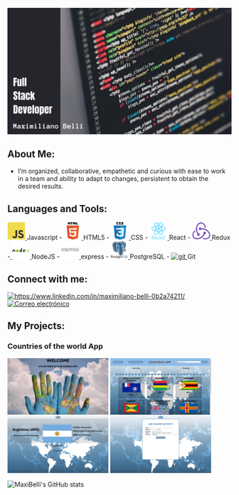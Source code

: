 ![GitHub Banner](./images/maximilianobelli.jpg)


<h2> About Me: </h2>

- I’m organized, collaborative, empathetic and curious with ease to work in a team and ability to adapt to changes, persistent to obtain the desired results.



<h2 align="left">Languages and Tools:</h2>
<a href="https://developer.mozilla.org/en-US/docs/Web/JavaScript" target="_blank"> <img src="https://raw.githubusercontent.com/devicons/devicon/master/icons/javascript/javascript-original.svg" alt="javascript" width="40" height="40"/> </a> Javascript - <a href="https://www.w3.org/html/" target="_blank"> <img src="https://raw.githubusercontent.com/devicons/devicon/master/icons/html5/html5-original-wordmark.svg" alt="html5" width="40" height="40"/> </a> HTML5 - <a href="https://www.w3schools.com/css/" target="_blank"> <img src="https://raw.githubusercontent.com/devicons/devicon/master/icons/css3/css3-original-wordmark.svg" alt="css3" width="40" height="40"/> </a> CSS - <a href="https://reactjs.org/" target="_blank"> <img src="https://raw.githubusercontent.com/devicons/devicon/master/icons/react/react-original-wordmark.svg" alt="react" width="40" height="40"/> </a> React - <a href="https://redux.js.org" target="_blank"> <img src="https://raw.githubusercontent.com/devicons/devicon/master/icons/redux/redux-original.svg" alt="redux" width="40" height="40"/> </a> Redux -<a href="https://nodejs.org" target="_blank"> <img src="https://raw.githubusercontent.com/devicons/devicon/master/icons/nodejs/nodejs-original-wordmark.svg" alt="nodejs" width="40" height="40"/> </a> NodeJS - <a href="https://expressjs.com" target="_blank"> <img src="https://raw.githubusercontent.com/devicons/devicon/master/icons/express/express-original-wordmark.svg" alt="express" width="40" height="40"/> </a> express - <a href="https://www.postgresql.org" target="_blank"> <img src="https://raw.githubusercontent.com/devicons/devicon/master/icons/postgresql/postgresql-original-wordmark.svg" alt="postgresql" width="40" height="40"/> </a> PostgreSQL -  <a href="https://git-scm.com/" target="_blank"> <img src="https://www.vectorlogo.zone/logos/git-scm/git-scm-icon.svg" alt="git" width="40" height="40"/> </a> Git




 <h2 align="left">Connect with me:</h2>
<p align="left">
<a href="https://www.linkedin.com/in/maximiliano-belli-0b2a74211/" target="blank"><img src="https://raw.githubusercontent.com/rahuldkjain/github-profile-readme-generator/master/src/images/icons/Social/linked-in-alt.svg" alt="https://www.linkedin.com/in/maximiliano-belli-0b2a74211/" height="30" width="40" /></a>
<a href="mailto: bellimaximiliano@gmail.com"> <img src = "https://image.flaticon.com/icons/png/512/732/732200.png" alt = "Correo electrónico" height = "30 "/> </a>
</p>

<h2 align="left">My Projects:</h2>

<h3 align="left">Countries of the world App</h3>
  
<p>
  <a><img src="./images/1.png" alt="LandingPage" height="50%" width="45%"></a>
  <a><img src="./images/2.png" alt="Home" height="50%" width="45%"></a>
  <a><img src="./images/3.png" alt="DetailCountry" height="50%" width="45%"></a>
  <a><img src="./images/4.png" alt="FormActivity" height="50%" width="45%"></a>
</p>



![MaxiBelli's GitHub stats](https://github-readme-stats.vercel.app/api?username=MaxiBelli&hide=contribs,prs)

